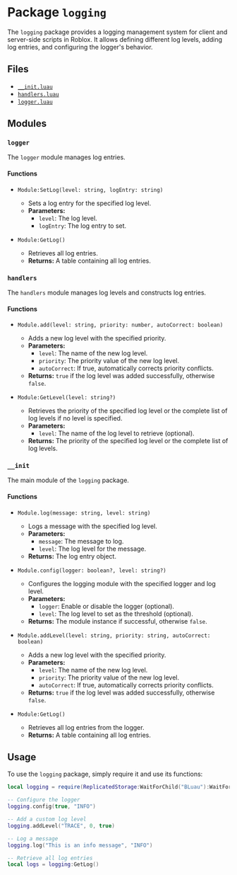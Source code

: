 # Package `logging`

The `logging` package provides a logging management system for client and server-side scripts in Roblox. It allows defining different log levels, adding log entries, and configuring the logger's behavior.

## Files

- [`__init.luau`](BLuau/ReplicatedStorage/BLuau/Lib/logging/__init.luau)
- [`handlers.luau`](BLuau/ReplicatedStorage/BLuau/Lib/logging/handlers.luau)
- [`logger.luau`](BLuau/ReplicatedStorage/BLuau/Lib/logging/logger.luau)

## Modules

### `logger`

The `logger` module manages log entries.

#### Functions

- `Module:SetLog(level: string, logEntry: string)`
  - Sets a log entry for the specified log level.
  - **Parameters:**
    - `level`: The log level.
    - `logEntry`: The log entry to set.

- `Module:GetLog()`
  - Retrieves all log entries.
  - **Returns:** A table containing all log entries.

### `handlers`

The `handlers` module manages log levels and constructs log entries.

#### Functions

- `Module.add(level: string, priority: number, autoCorrect: boolean)`
  - Adds a new log level with the specified priority.
  - **Parameters:**
    - `level`: The name of the new log level.
    - `priority`: The priority value of the new log level.
    - `autoCorrect`: If true, automatically corrects priority conflicts.
  - **Returns:** `true` if the log level was added successfully, otherwise `false`.

- `Module:GetLevel(level: string?)`
  - Retrieves the priority of the specified log level or the complete list of log levels if no level is specified.
  - **Parameters:**
    - `level`: The name of the log level to retrieve (optional).
  - **Returns:** The priority of the specified log level or the complete list of log levels.

### `__init`

The main module of the `logging` package.

#### Functions

- `Module.log(message: string, level: string)`
  - Logs a message with the specified log level.
  - **Parameters:**
    - `message`: The message to log.
    - `level`: The log level for the message.
  - **Returns:** The log entry object.

- `Module.config(logger: boolean?, level: string?)`
  - Configures the logging module with the specified logger and log level.
  - **Parameters:**
    - `logger`: Enable or disable the logger (optional).
    - `level`: The log level to set as the threshold (optional).
  - **Returns:** The module instance if successful, otherwise `false`.

- `Module.addLevel(level: string, priority: string, autoCorrect: boolean)`
  - Adds a new log level with the specified priority.
  - **Parameters:**
    - `level`: The name of the new log level.
    - `priority`: The priority value of the new log level.
    - `autoCorrect`: If true, automatically corrects priority conflicts.
  - **Returns:** `true` if the log level was added successfully, otherwise `false`.

- `Module:GetLog()`
  - Retrieves all log entries from the logger.
  - **Returns:** A table containing all log entries.

## Usage

To use the `logging` package, simply require it and use its functions:

```lua
local logging = require(ReplicatedStorage:WaitForChild("BLuau"):WaitForChild("Lib"):WaitForChild("logging").__init)

-- Configure the logger
logging.config(true, "INFO")

-- Add a custom log level
logging.addLevel("TRACE", 0, true)

-- Log a message
logging.log("This is an info message", "INFO")

-- Retrieve all log entries
local logs = logging:GetLog()